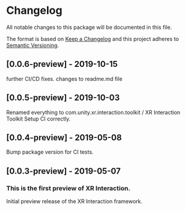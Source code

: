 # Changelog
All notable changes to this package will be documented in this file.

The format is based on [Keep a Changelog](http://keepachangelog.com/en/1.0.0/)
and this project adheres to [Semantic Versioning](http://semver.org/spec/v2.0.0.html).

## [0.0.6-preview] - 2019-10-15

further CI/CD fixes.
changes to readme.md file

## [0.0.5-preview] - 2019-10-03

Renamed everything to com.unity.xr.interaction.toolkit / XR Interaction Toolkit
Setup CI correctly.

## [0.0.4-preview] - 2019-05-08

Bump package version for CI tests.

## [0.0.3-preview] - 2019-05-07

### This is the first preview of XR Interaction.

Initial preview release of the XR Interaction framework.
